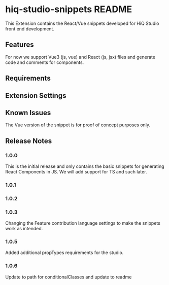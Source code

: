 # hiq-studio-snippets README
This Extension contains the React/Vue snippets developed for HiQ Studio front end development.

## Features
For now we support Vue3 (js, vue) and React (js, jsx) files and generate code and comments for components.

## Requirements

## Extension Settings

## Known Issues
The Vue version of the snippet is for proof of concept purposes only.

## Release Notes

### 1.0.0
This is the initial release and only contains the basic snippets for generating React Components in JS. We will add support for TS and such later.

### 1.0.1

### 1.0.2

### 1.0.3
Changing the Feature contribution language settings to make the snippets work as intended.

### 1.0.5
Added additional propTypes requirements for the studio.

### 1.0.6
Update to path for conditionalClasses and update to readme